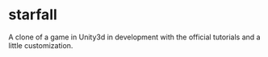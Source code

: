 starfall
========

A clone of a game in Unity3d in development with the official tutorials and a little customization.
